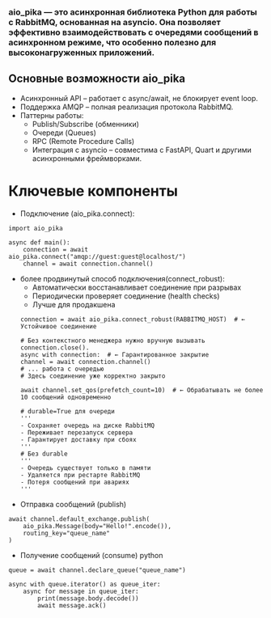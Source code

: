 ### aio_pika — это асинхронная библиотека Python для работы с RabbitMQ, основанная на asyncio. Она позволяет эффективно взаимодействовать с очередями сообщений в асинхронном режиме, что особенно полезно для высоконагруженных приложений. ###

## Основные возможности aio_pika ##

* Асинхронный API – работает с async/await, не блокирует event loop.
* Поддержка AMQP – полная реализация протокола RabbitMQ.
* Паттерны работы:
    + Publish/Subscribe (обменники)
    + Очереди (Queues)
    + RPC (Remote Procedure Calls)
    + Интеграция с asyncio – совместима с FastAPI, Quart и другими асинхронными фреймворками.

# Ключевые компоненты #

* Подключение (aio_pika.connect):
```
import aio_pika

async def main():
    connection = await aio_pika.connect("amqp://guest:guest@localhost/")
    channel = await connection.channel()
```

 + более продвинутый способ подключения(connect_robust):
    - Автоматически восстанавливает соединение при разрывах
    - Периодически проверяет соединение (health checks)
    - Лучше для продакшена
    ```
    connection = await aio_pika.connect_robust(RABBITMQ_HOST)  # ← Устойчивое соединение

    # Без контекстного менеджера нужно вручную вызывать connection.close().
    async with connection:  # ← Гарантированное закрытие
    channel = await connection.channel()
    # ... работа с очередью
    # Здесь соединение уже корректно закрыто

    await channel.set_qos(prefetch_count=10)  # ← Обрабатывать не более 10 сообщений одновременно

    # durable=True для очереди
    '''
    - Сохраняет очередь на диске RabbitMQ
    - Переживает перезапуск сервера
    - Гарантирует доставку при сбоях
    '''
    # Без durable
    '''
    - Очередь существует только в памяти
    - Удаляется при рестарте RabbitMQ
    - Потеря сообщений при авариях
    '''
    ```
* Отправка сообщений (publish)
```
await channel.default_exchange.publish(
    aio_pika.Message(body="Hello!".encode()),
    routing_key="queue_name"
)
```
* Получение сообщений (consume) python
```
queue = await channel.declare_queue("queue_name")

async with queue.iterator() as queue_iter:
    async for message in queue_iter:
        print(message.body.decode())
        await message.ack()
```